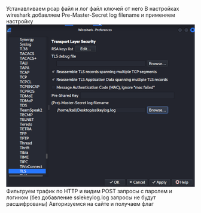 Устанавливаем pcap файл и лог файл ключей от него
В настройках wireshark добавляем Pre-Master-Secret log filename и применяем настройку
![](../../attachment/Pasted%20image%2020250909170410.png)
Фильтруем трафик по HTTP и видим POST запросы с паролем и логином (без добавление sslekeylog.log запросы не будут расшифрованы)
Авторизуемся на сайте и получаем флаг